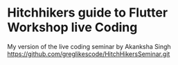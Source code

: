 # Hitchhikers guide to Flutter Workshop live Coding

My version of the live coding seminar by Akanksha Singh https://github.com/greglikescode/HitchHikersSeminar.git
